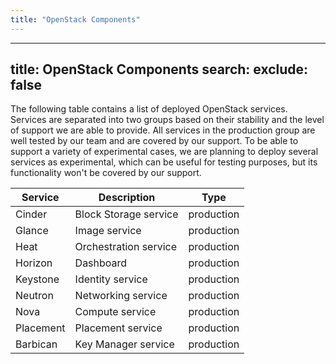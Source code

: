 ```yaml
---
title: "OpenStack Components"
---
```

---

title: OpenStack Components
search:
  exclude: false
---
The following table contains a list of deployed OpenStack services. Services are separated
into two groups based on their stability and the level of support we are able to provide. All services in the production
group are well tested by our team and are covered by our support. To be able to support
a variety of experimental cases, we are planning to deploy several services as experimental, which can be useful
for testing purposes, but its functionality won't be covered by our support.

| Service   | Description            | Type         |
|-----------|------------------------|--------------|
| Cinder    | Block Storage service  |  production  |
| Glance    | Image service          |  production  |
| Heat      | Orchestration service  |  production  |
| Horizon   | Dashboard              |  production  |
| Keystone  | Identity service       |  production  |
| Neutron   | Networking service     |  production  |
| Nova      | Compute service        |  production  |
| Placement | Placement service      |  production  |
| Barbican  | Key Manager service    |  production  |
